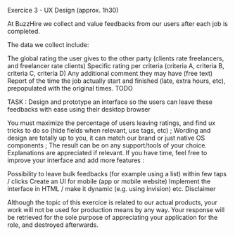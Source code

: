 Exercice 3 - UX Design (approx. 1h30)

At BuzzHire we collect and value feedbacks from our users after each job is completed.

The data we collect include:

The global rating the user gives to the other party (clients rate freelancers, and freelancer rate clients)
Specific rating per criteria (criteria A, criteria B, criteria C, criteria D)
Any additional comment they may have (free text)
Report of the time the job actually start and finished (late, extra hours, etc), prepopulated with the original times.
TODO

TASK : Design and prototype an interface so the users can leave these feedbacks with ease using their desktop browser

You must maximize the percentage of users leaving ratings, and find ux tricks to do so (hide fields when relevant, use tags, etc) ;
Wording and design are totally up to you, it can match our brand or just native OS components ;
The result can be on any support/tools of your choice. Explanations are appreciated if relevant.
If you have time, feel free to improve your interface and add more features :

Possibility to leave bulk feedbacks (for example using a list) within few taps / clicks
Create an UI for mobile (app or mobile website)
Implement the interface in HTML / make it dynamic (e.g. using invision)
etc.
Disclaimer

Although the topic of this exercice is related to our actual products, your work will not be used for production means by any way. Your response will be retrieved for the sole purpose of appreciating your application for the role, and destroyed afterwards.